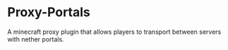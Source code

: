 # Proxy-Portals
A minecraft proxy plugin that allows players to transport between servers with nether portals.
